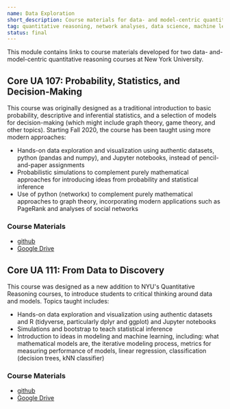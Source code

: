 ```yaml
---
name: Data Exploration
short_description: Course materials for data- and model-centric quantitative reasoning courses at New York University.
tag: quantitative reasoning, network analyses, data science, machine learning
status: final
---
```



This module contains links to course materials developed for two data- and-model-centric quantitative reasoning courses at New York University.

## Core UA 107: Probability, Statistics, and Decision-Making

This course was originally designed as a traditional introduction to basic probability, descriptive and inferential statistics, and a selection of models for decision-making (which might include graph theory, game theory, and other topics).  Starting Fall 2020, the course has been taught using more modern approaches:
+ Hands-on data exploration and visualization using authentic datasets, python (pandas and numpy), and Jupyter notebooks, instead of pencil-and-paper assignments
+ Probabilistic simulations to complement purely mathematical approaches for introducing ideas from probability and statistical inference
+ Use of python (networkx) to complement purely mathematical approaches to graph theory, incorporating modern applications such as PageRank and analyses of social networks

### Course Materials
+ [github](https://github.com/tiasondjaja/psdm_class-notebooks)
+ [Google Drive](https://drive.google.com/drive/folders/1KVNHPSOv0VsVU9m6MpEiLwp2flZrMFRr?usp=sharing)
 
## Core UA 111: From Data to Discovery

This course was designed as a new addition to NYU's Quantitative Reasoning courses, to introduce students to critical thinking around data and models.  Topics taught includes:
+ Hands-on data exploration and visualization using authentic datasets  and  R (tidyverse, particularly dplyr and ggplot) and Jupyter notebooks
+ Simulations and bootstrap to teach statistical inference
+ Introduction to ideas in modeling and machine learning, including: what mathematical models are, the iterative modeling process, metrics for measuring performance of models, linear regression, classification (decision trees, kNN classifier)

### Course Materials
+ [github](https://github.com/tiasondjaja/coreua111-class_notebooks)
+ [Google Drive](https://drive.google.com/drive/folders/1-YRnuyhIsLEySqb-g39Q46EUhNKHrtL0?usp=sharing)